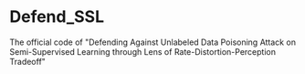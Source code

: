 # Defend_SSL
The official code of "Defending Against Unlabeled Data Poisoning Attack on Semi-Supervised Learning through Lens of Rate-Distortion-Perception Tradeoff"
